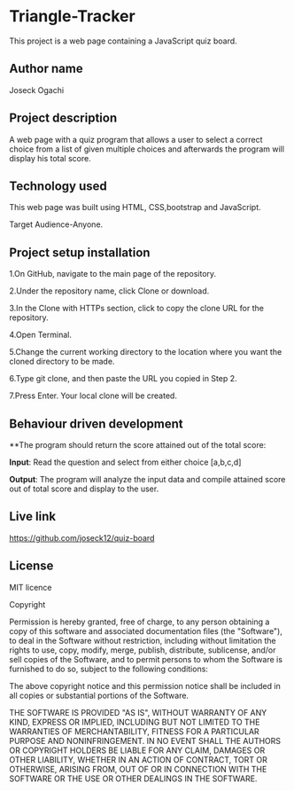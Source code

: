 # Triangle-Tracker

This project is a web page containing a JavaScript quiz board.

## Author name

Joseck Ogachi

## Project description

A web page with a quiz program that allows a user to select a correct choice from a list of given multiple choices and afterwards the program will display his total score.

## Technology used

This web page was built using HTML, CSS,bootstrap and JavaScript.

Target Audience-Anyone.


## Project setup installation

1.On GitHub, navigate to the main page of the repository.

2.Under the repository name, click Clone or download.

3.In the Clone with HTTPs section, click  to copy the clone URL for the repository.

4.Open Terminal.

5.Change the current working directory to the location where you want the cloned directory to be made.

6.Type git clone, and then paste the URL you copied in Step 2.

7.Press Enter. Your local clone will be created.

## Behaviour driven development
**The program should return the score attained out of the total score:

**Input**: Read the question and select from either choice [a,b,c,d]

**Output**: The program will analyze the input data and compile attained score out of total score and display to the user.

## Live link

https://github.com/joseck12/quiz-board


## License
MIT licence

Copyright <YEAR> <COPYRIGHT HOLDER>

Permission is hereby granted, free of charge, to any person obtaining a copy of this software and associated documentation files (the "Software"), to deal in the Software without restriction, including without limitation the rights to use, copy, modify, merge, publish, distribute, sublicense, and/or sell copies of the Software, and to permit persons to whom the Software is furnished to do so, subject to the following conditions:

The above copyright notice and this permission notice shall be included in all copies or substantial portions of the Software.

THE SOFTWARE IS PROVIDED "AS IS", WITHOUT WARRANTY OF ANY KIND, EXPRESS OR IMPLIED, INCLUDING BUT NOT LIMITED TO THE WARRANTIES OF MERCHANTABILITY, FITNESS FOR A PARTICULAR PURPOSE AND NONINFRINGEMENT. IN NO EVENT SHALL THE AUTHORS OR COPYRIGHT HOLDERS BE LIABLE FOR ANY CLAIM, DAMAGES OR OTHER LIABILITY, WHETHER IN AN ACTION OF CONTRACT, TORT OR OTHERWISE, ARISING FROM, OUT OF OR IN CONNECTION WITH THE SOFTWARE OR THE USE OR OTHER DEALINGS IN THE SOFTWARE.
